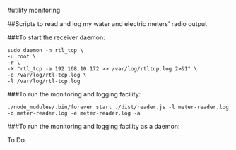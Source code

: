 #utility monitoring

##Scripts to read and log my water and electric meters' radio output

###To start the receiver daemon:

    sudo daemon -n rtl_tcp \
    -u root \
    -r \
    -X "rtl_tcp -a 192.168.10.172 >> /var/log/rtltcp.log 2>&1" \
    -o /var/log/rtl-tcp.log \
    -l /var/log/rtl-tcp.log

###To run the monitoring and logging facility:

    ./node_modules/.bin/forever start ./dist/reader.js -l meter-reader.log -o meter-reader.log -e meter-reader.log -a

###To run the monitoring and logging facility as a daemon:

   To Do.
